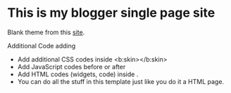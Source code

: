 # This is my blogger single page site

Blank theme from this [site](http://subinsb.com/make-a-blank-blogger-template).

Additional Code adding

+ Add additional CSS codes inside <b:skin></b:skin>
+ Add JavaScript codes before </head> or after <head>
+ Add HTML codes (widgets, code) inside <body>.
+ You can do all the stuff in this template just like you do it a HTML page.


